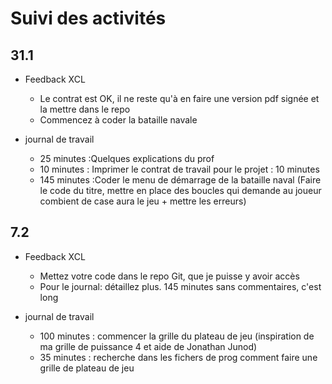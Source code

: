 # Suivi des activités

## 31.1

- Feedback XCL
    - Le contrat est OK, il ne reste qu'à en faire une version pdf signée et la mettre dans le repo
    - Commencez à coder la bataille navale

- journal de travail
    - 25 minutes :Quelques explications du prof
    - 10 minutes : Imprimer le contrat de travail pour le projet : 10 minutes
    - 145 minutes :Coder le menu de démarrage de la bataille naval (Faire le code du titre, mettre en place des boucles qui demande au joueur combient de case aura le jeu + mettre les erreurs)

## 7.2
- Feedback XCL
    - Mettez votre code dans le repo Git, que je puisse y avoir accès
    - Pour le journal: détaillez plus. 145 minutes sans commentaires, c'est long
 
- journal de travail
    - 100 minutes : commencer la grille du plateau de jeu (inspiration de ma grille de puissance 4 et aide de Jonathan Junod)
    - 35 minutes : recherche dans les fichers de prog comment faire une grille de plateau de jeu
